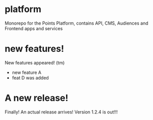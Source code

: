 # platform
Monorepo for the Points Platform, contains API, CMS, Audiences and Frontend apps and services

# new features!
New features appeared! (tm)

- new feature A
- feat D was added

# A new release!
Finally! An actual release arrives! Version 1.2.4 is out!!!